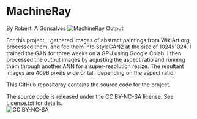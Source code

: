 # MachineRay
By Robert. A Gonsalves
![MachineRay Output](https://github.com/robgon-art/MachineRay/blob/master/images/big2.jpg)

For this project, I gathered images of abstract paintings from WikiArt.org, processed them, and fed them into StyleGAN2 at the size of 1024x1024.
I trained the GAN for three weeks on a GPU using Google Colab.
I then processed the output images by adjusting the aspect ratio and running them through another ANN for a super-resolution resize.
The resultant images are 4096 pixels wide or tall, depending on the aspect ratio.

This GitHub repositoray contains the source code for the project.

The source code is released under the CC BY-NC-SA license. See License.txt for details.</br>
![CC BY-NC-SA](https://licensebuttons.net/l/by-nc-sa/3.0/88x31.png)
